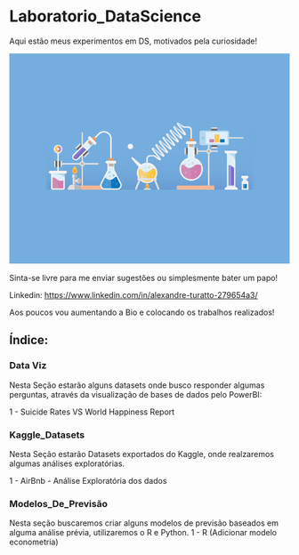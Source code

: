 # Laboratorio_DataScience
Aqui estão meus experimentos em DS, motivados pela curiosidade!

![Laboratório](https://github.com/Alexandre-Turatto/Laboratorio_DataScience/blob/master/Lab.gif)

Sinta-se livre para me enviar sugestões ou simplesmente bater um papo!

Linkedin: https://www.linkedin.com/in/alexandre-turatto-279654a3/

Aos poucos vou aumentando a Bio e colocando os trabalhos realizados!

## Índice:

### Data Viz
Nesta Seção estarão alguns datasets onde busco responder algumas perguntas, através da visualização de bases de dados pelo PowerBI:
   
   1 - Suicide Rates VS World Happiness Report

### Kaggle_Datasets
Nesta Seção estarão Datasets exportados do Kaggle, onde realzaremos algumas análises exploratórias. 
   
   1 - AirBnb - Análise Exploratória dos dados
   
### Modelos_De_Previsão
Nesta seção buscaremos criar alguns modelos de previsão baseados em alguma análise prévia, utilizaremos o R e Python.
   1 - R (Adicionar modelo econometria)
